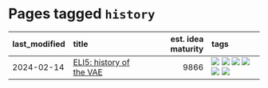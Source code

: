 # Pages tagged `history`

|last_modified|title|est. idea maturity|tags
|:---|:---|---:|:---|
|2024-02-14|[ELI5: history of the VAE](../ufldl_history.md)|9866|[![](https://img.shields.io/badge/tag-education-83cbca)](../tags/education.md) [![](https://img.shields.io/badge/tag-feature_learning-dce8fa)](../tags/feature_learning.md) [![](https://img.shields.io/badge/tag-history-82f36e)](../tags/history.md) [![](https://img.shields.io/badge/tag-history_of_science-ac8815)](../tags/history_of_science.md) [![](https://img.shields.io/badge/tag-publication-752fd7)](../tags/publication.md) [![](https://img.shields.io/badge/tag-vae-161a53)](../tags/vae.md)|